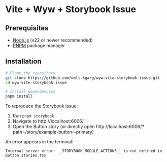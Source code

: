 # Vite + Wyw + Storybook Issue

## Prerequisites

- [Node.js](https://nodejs.org/) (v22 or newer recommended)
- [PNPM](https://pnpm.io/) package manager

## Installation

```bash
# Clone the repository
git clone https://github.com/wolt-kgarg/wyw-vite-storybook-issue.git
cd wyw-vite-storybook-issue

# Install dependencies
pnpm install
```

To reproduce the Storybook issue:

1. Run `pnpm storybook`
2. Navigate to http://localhost:6006/
3. Open the Button story (or directly open http://localhost:6006/?path=/story/example-button--primary)

An error appears in the terminal:

```
Internal server error: __STORYBOOK_MODULE_ACTIONS__ is not defined in Button.stories.tsx
```
